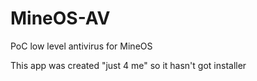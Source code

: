 # MineOS-AV
PoC low level antivirus for MineOS

This app was created "just 4 me" so it hasn't got installer
